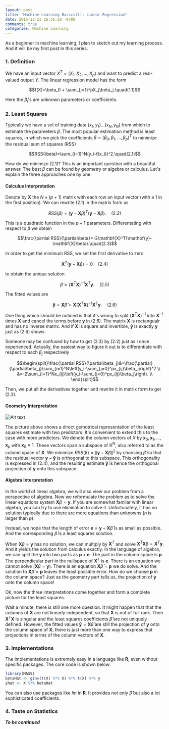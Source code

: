 ```yaml
---
layout: post
title: "Machine Learning Basics(1): Linear Regression"
date: 2015-12-23 16:56:20 -0700
comments: true
categories: Machine Learning
---
```


As a beginner in machine learning, I plan to sketch out my learning process. And it will be my first post in this series.

### 1. Definition

We have an input vector $X^T=(X_1, X_2, \dots, X_p)$ and want to predict a real-valued output $Y$. The linear regression model has the form

$$f(X)=\beta_0 + \sum_{j=1}^pX_j\beta_j.\quad(1.1)$$

Here the $\beta_j$'s are unknown parameters or coefficients.

### 2. Least Squares

Typically we have a set of training data $(x_1,y_1)\dots(x_N,y_N)$ from which to estimate the parameters $\beta$. The most popular estimation method is least squares, in which we pick the coefficients $\beta=(
\beta_0, \beta_1, \dots, \beta_p)^T$ to minimize the residual sum of squares (RSS)

$$RSS(\beta)=\sum_{i=1}^N(y_i-f(x_i))^2.\quad(2.1)$$

How do we minimize $(2.1)$? This is an important question with a beautiful answer. The best $\beta$ can be found by geometry or algebra or calculus. Let's explain the three approaches one by one.

#### Calculus Interpretation

Denote by $\mathbf{X}$ the $N\times (p+1)$ matrix with each row an input vector (with a 1 in the first position). We can rewrite $(2.1)$ in the matrix form as

$$RSS(\beta)=(\mathbf{y}-\mathbf{X}\beta)^T(\mathbf{y}-\mathbf{X}\beta).\quad(2.2)$$

This is a quadratic function in the $p+1$ parameters. Differentating with respect to $\beta$ we obtain

$$\frac{\partial RSS}{\partial\beta}=-2\mathbf{X}^T(\mathbf{y}-\mathbf{X}\beta).\quad(2.3)$$

In order to get the minimum RSS, we set the first derivative to zero

$$\mathbf{X}^T(\mathbf{y}-\mathbf{X}\beta)=0\quad(2.4)$$

to obtain the unique solution

$$\hat\beta = (\mathbf{X}^T\mathbf{X})^{-1}\mathbf{X}^T\mathbf{y}.\quad(2.5)$$

The fitted values are

$$\mathbf{\hat y}=\mathbf{X}\hat\beta=\mathbf{X}(\mathbf{X}^T\mathbf{X})^{-1}\mathbf{X}^T\mathbf{y}.\quad(2.6)$$

One thing which should be noticed is that it's wrong to split $(\mathbf{X}^T\mathbf{X})^{-1}$ into $\mathbf{X}^{-1}$ times $\mathbf{X}$ and cancel the terms before $\mathbf{y}$ in $(2.6)$. The matrix $\mathbf{X}$ is rectangualr and has no inverse matrix. And if $\mathbf{X}$ is square and invertible, $\mathbf{\hat y}$ is exactly $\mathbf{y}$ just as $(2.6)$ shows.

Someone may be confused by how to get $(2.3)$ by $(2.2)$ just as I once experienced. Actually, the easiest way to figure it out is to differentiate with respect to each $\beta_j$ respectively

$$\begin{split}\frac{\partial RSS}{\partial\beta_j}&=\frac{\partial}{\partial\beta_j}\sum_{i=1}^N\left(y_i-\sum_{j=0}^px_{ij}\beta_j\right)^2 \\
&=-2\sum_{i=1}^Nx_{ij}\left(y_i-\sum_{j=0}^px_{ij}\beta_j\right). \\
\end{split}$$

Then, we put all the derivatives together and rewrite it in matrix form to get $(2.3)$.

#### Geometry Interpretation

![Alt text](./1450827663189.png)

The picture above shows a direct gemotrical representation of the least squares estimate with two predictors. It's convenient to extend this to the case with more predictors. We denote the column vectors of $X$ by $\mathbf{x}_0,\mathbf{x}_1,\dots,\mathbf{x}_p$ with $\mathbf{x}_0 \equiv 1$. These vectors span a subspace of $\mathbb{R}^N$, also referred to as the column space of $\mathbf{X}$. We minimize $RSS(\beta)=\lVert\mathbf{y}-\mathbf{X}\beta\rVert^2$ by choosing $\hat \beta$ so that the residual vector $\mathbf{y}-\mathbf{\hat y}$ is orthogonal to this subspace. This orthogonality is expressed in $(2.4)$, and the resulting estimate $\mathbf{\hat y}$ is hence the orthogonal projection of $\mathbf y$ onto this subspace.

#### Algebra Interpretation

In the world of linear algebra, we will also view our problem from a perspective of algebra. Now we reformulate the problem as to solve the linear equations system $\mathbf{X}\beta=\mathbf{y}$. If you are somewhat familar with linear algebra, you can try to use elimination to solve it. Unfortunately, it has no solution typically due to there are more equations than unknowns ($n$ is larger than $p$).

Instead, we hope that the length of error $\mathbf{e}=\mathbf{y}-\mathbf{X}\hat\beta$ is as small as possible. And the corresponding $\hat\beta$ is a least squares solution. 

When $\mathbf{X}\beta=\mathbf{y}$ has no solution, we can multiply by $\mathbf{X}^T$ and solve $\mathbf{X}^T\mathbf{X}\beta=\mathbf{X}^T\mathbf{y}$. And it yields the solution from calculus exactly. In the language of algebra, we can split the $\mathbf{y}$ into two parts as $\mathbf{p}+\mathbf{e}$. The part in the column space is $\mathbf{p}$. The perpendicular part in the nullspace of $\mathbf{X}^T$ is $\mathbf{e}$. There is an equation we cannot solve ($\mathbf{X}\beta=\mathbf{y}$). There is an equation $\mathbf{X}\hat\beta=\mathbf{p}$ we do solve. And the solution to $\mathbf{X}\hat\beta=\mathbf{p}$ leaves the least possible error. How do we choose $\mathbf{p}$ in the column space? Just as the geometry part tells us, the projection of $\mathbf{y}$ onto the column space!

Ok, now the three interpretations come together and form a complete picture for the least squares.

Wait a minute, there is still one more question. It might happen that that the columns of $\mathbf{X}$ are not linearly independent, so that $\mathbf{X}$ is not of full rank. Then $\mathbf{X}^T\mathbf{X}$ is singular and the least squares coefficients $\hat\beta$ are not uniquely defined. However, the fitted values $\mathbf{\hat y}=\mathbf{X}\hat\beta$ are still the projection of $\mathbf{y}$ onto the column space of $\mathbf{X}$; there is just more than one way to express that projections in terms of the column vectors of $\mathbf{X}$.

### 3. Implementations

The implementations is extremely easy in a language like **R**, even without specific packages. The core code is shown below:

``` r
library(MASS)
betaHat <- ginv(t(X) %*% X) %*% t(X) %*% y
yhat <- X %*% betaHat
```

You can also use packages like *lm* in **R**. It provides not only $\hat\beta$ but also a lot sophisticated coefficients.

### 4. Taste on Statistics

***To be continued***

